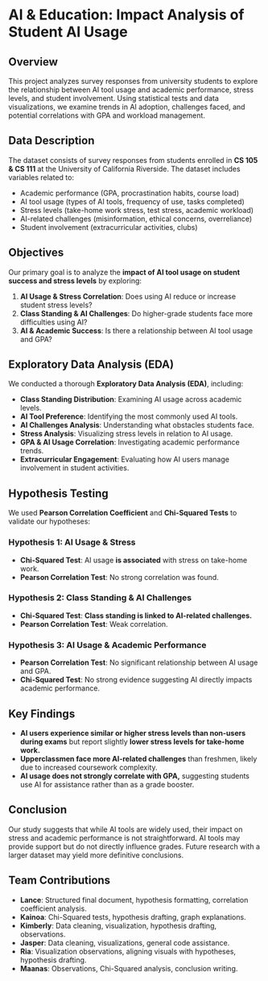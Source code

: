 # AI & Education: Impact Analysis of Student AI Usage

## Overview
This project analyzes survey responses from university students to explore the relationship between AI tool usage and academic performance, stress levels, and student involvement. Using statistical tests and data visualizations, we examine trends in AI adoption, challenges faced, and potential correlations with GPA and workload management.

## Data Description
The dataset consists of survey responses from students enrolled in **CS 105 & CS 111** at the University of California Riverside. The dataset includes variables related to:
- Academic performance (GPA, procrastination habits, course load)
- AI tool usage (types of AI tools, frequency of use, tasks completed)
- Stress levels (take-home work stress, test stress, academic workload)
- AI-related challenges (misinformation, ethical concerns, overreliance)
- Student involvement (extracurricular activities, clubs)

## Objectives
Our primary goal is to analyze the **impact of AI tool usage on student success and stress levels** by exploring:
1. **AI Usage & Stress Correlation**: Does using AI reduce or increase student stress levels?
2. **Class Standing & AI Challenges**: Do higher-grade students face more difficulties using AI?
3. **AI & Academic Success**: Is there a relationship between AI tool usage and GPA?

## Exploratory Data Analysis (EDA)
We conducted a thorough **Exploratory Data Analysis (EDA)**, including:
- **Class Standing Distribution**: Examining AI usage across academic levels.
- **AI Tool Preference**: Identifying the most commonly used AI tools.
- **AI Challenges Analysis**: Understanding what obstacles students face.
- **Stress Analysis**: Visualizing stress levels in relation to AI usage.
- **GPA & AI Usage Correlation**: Investigating academic performance trends.
- **Extracurricular Engagement**: Evaluating how AI users manage involvement in student activities.

## Hypothesis Testing
We used **Pearson Correlation Coefficient** and **Chi-Squared Tests** to validate our hypotheses:

### **Hypothesis 1: AI Usage & Stress**
- **Chi-Squared Test**: AI usage **is associated** with stress on take-home work.
- **Pearson Correlation Test**: No strong correlation was found.

### **Hypothesis 2: Class Standing & AI Challenges**
- **Chi-Squared Test**: **Class standing is linked to AI-related challenges.**
- **Pearson Correlation Test**: Weak correlation.

### **Hypothesis 3: AI Usage & Academic Performance**
- **Pearson Correlation Test**: No significant relationship between AI usage and GPA.
- **Chi-Squared Test**: No strong evidence suggesting AI directly impacts academic performance.

## Key Findings
- **AI users experience similar or higher stress levels than non-users during exams** but report slightly **lower stress levels for take-home work.**
- **Upperclassmen face more AI-related challenges** than freshmen, likely due to increased coursework complexity.
- **AI usage does not strongly correlate with GPA,** suggesting students use AI for assistance rather than as a grade booster.

## Conclusion
Our study suggests that while AI tools are widely used, their impact on stress and academic performance is not straightforward. AI tools may provide support but do not directly influence grades. Future research with a larger dataset may yield more definitive conclusions.

## Team Contributions
- **Lance**: Structured final document, hypothesis formatting, correlation coefficient analysis.
- **Kainoa**: Chi-Squared tests, hypothesis drafting, graph explanations.
- **Kimberly**: Data cleaning, visualization, hypothesis drafting, observations.
- **Jasper**: Data cleaning, visualizations, general code assistance.
- **Ria**: Visualization observations, aligning visuals with hypotheses, hypothesis drafting.
- **Maanas**: Observations, Chi-Squared analysis, conclusion writing.
